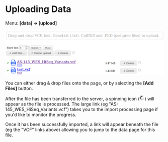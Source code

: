 # Uploading Data

Menu: **[data] -> [upload]**

![](images/upload.png)

You can either drag & drop files onto the page, or by selecting the **[Add Files]** button. 

After the file has been transferred to the server, a spinning icon (![](../images/icons/loading.gif)) will appear as the file is processed. The large link (eg "AS-145_WES_HiSeq_Variants.vcf") takes you to the import processing page if you'd like to monitor the progress.

Once it has been successfully imported, a link will appear beneath the file (eg the "VCF" links above) allowing you to jump to the data page for this file.


